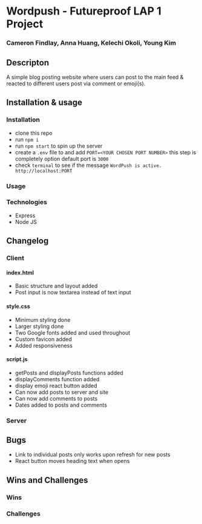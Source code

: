 # Wordpush - Futureproof LAP 1 Project
### Cameron Findlay, Anna Huang, Kelechi Okoli, Young Kim

## Descripton
A simple blog posting website where users can post to the main feed & reacted to different users post via comment or emoji(s).

## Installation & usage
### Installation
- clone this repo
- run `npm i`
- run `npm start` to spin up the server
- create a `.env` file to and add `PORT=<YOUR CHOSEN PORT NUMBER>` this step is completely option default port is `3000`
- check `terminal` to see if the message `WordPush is active. http://localhost:PORT`

### Usage

### Technologies
- Express
- Node JS

## Changelog
### Client
#### index.html
- Basic structure and layout added
- Post input is now textarea instead of text input

#### style.css
- Minimum styling done
- Larger styling done
- Two Google fonts added and used throughout
- Custom favicon added
- Added responsiveness

#### script.js
- getPosts and displayPosts functions added
- displayComments function added
- display emoji react button added
- Can now add posts to server and site
- Can now add comments to posts
- Dates added to posts and comments


### Server



## Bugs
- Link to individual posts only works upon refresh for new posts
- React button moves heading text when opens


## Wins and Challenges
### Wins


### Challenges
